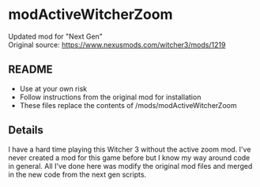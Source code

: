 # modActiveWitcherZoom
Updated mod for "Next Gen"  
Original source: https://www.nexusmods.com/witcher3/mods/1219

## README
 - Use at your own risk
 - Follow instructions from the original mod for installation
 - These files replace the contents of /mods/modActiveWitcherZoom

## Details
I have a hard time playing this Witcher 3 without the active zoom mod. I've never created a mod for this game before but I know my way around code in general. 
All I've done here was modify the original mod files and merged in the new code from the next gen scripts.

